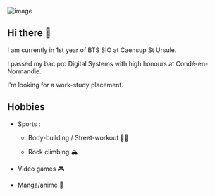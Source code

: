 ![image](https://github.com/user-attachments/assets/ea059642-2bd2-46e9-be78-1331337ed822)

## Hi there 👋

I am currently in 1st year of BTS SIO at Caensup St Ursule. 

I passed my bac pro Digital Systems with high honours at Condé-en-Normandie.

I'm looking for a work-study placement.

## Hobbies

  - Sports :
   
    * Body-building / Street-workout 🏋️‍♂️

    * Rock climbing 🏔️

  - Video games 🎮

  - Manga/anime 📖

  



<!--
**Pascal311/Pascal311** is a ✨ _special_ ✨ repository because its `README.md` (this file) appears on your GitHub profile.

Here are some ideas to get you started:

- 🔭 I’m currently working on ...
- 🌱 I’m currently learning ...
- 👯 I’m looking to collaborate on ...
- 🤔 I’m looking for help with ...
- 💬 Ask me about ...
- 📫 How to reach me: ...
- 😄 Pronouns: ...
- ⚡ Fun fact: ...
-->
